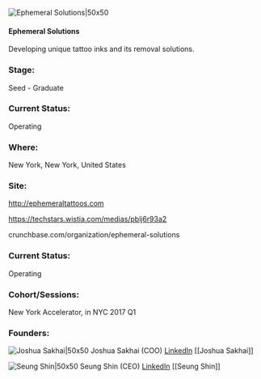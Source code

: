 

![Ephemeral Solutions|50x50](https://apimg.techstars.com/connect/images/image_files/586b1b57808320a928000037/original/Ephemeral_-_Logo_JPG_copy.jpg)

#### Ephemeral Solutions
Developing unique tattoo inks and its removal solutions.

### Stage: 
Seed - Graduate 

### Current Status: 
Operating

### Where:
New York, New York, United States

### Site:
http://ephemeraltattoos.com

https://techstars.wistia.com/medias/pblj6r93a2

crunchbase.com/organization/ephemeral-solutions

### Current Status: 
Operating

### Cohort/Sessions: 
New York Accelerator, in NYC 2017 Q1

### Founders: 

![Joshua Sakhai|50x50](https://apimg.techstars.com/connect/images/image_files/59356d039c66a9679b000001/original/SakhaiHeadshot.jpeg) Joshua Sakhai (COO) [LinkedIn](https://linkedin.com/in/joshuasakhai) [[Joshua Sakhai]]

![Seung Shin|50x50](https://apimg.techstars.com/connect/images/image_files/58e674de9c66a94b21000023/original/seunt.jpg) Seung Shin (CEO) [LinkedIn](https://linkedin.com/in/seungshin1) [[Seung Shin]]


